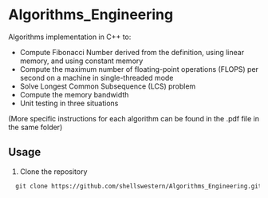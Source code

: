 # Algorithms_Engineering
Algorithms implementation in C++ to:

* Compute Fibonacci Number derived from the definition, using linear memory, and using constant memory 
* Compute the maximum number of floating-point operations (FLOPS) per second on a machine in single-threaded mode
* Solve Longest Common Subsequence (LCS) problem 
* Compute the memory bandwidth
* Unit testing in three situations

(More specific instructions for each algorithm can be found in the .pdf file in the same folder)

## Usage
1. Clone the repository
```markdown
  git clone https://github.com/shellswestern/Algorithms_Engineering.git
```
